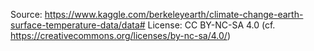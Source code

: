 Source: https://www.kaggle.com/berkeleyearth/climate-change-earth-surface-temperature-data/data#
License: CC BY-NC-SA 4.0 (cf. https://creativecommons.org/licenses/by-nc-sa/4.0/)